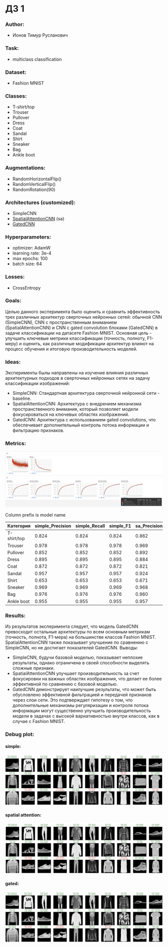 # ДЗ 1

### Author:
- Ионов Тимур Русланович

### Task:
- multiclass classification

### Dataset:
- Fashion MNIST

### Classes:
- T-shirt/top
- Trouser
- Pullover
- Dress
- Coat
- Sandal
- Shirt
- Sneaker
- Bag
- Ankle boot


### Augmentations:
- RandomHorizontalFlip() 
- RandomVerticalFlip()
- RandomRotation(90)

### Architectures (customized):
- SimpleCNN
- [SpatialAttentionCNN](https://arxiv.org/abs/1807.06521v2)  (sa)
- [GatedCNN](https://arxiv.org/abs/1612.08083v3)


### Hyperparameters: 
- optimizer: AdamW
- learning rate: 3e-4
- max epochs: 100
- batch size: 64

### Losses:
- CrossEntropy


### Goals:

Целью данного эксперимента было оценить и сравнить эффективность трех различных архитектур сверточных нейронных сетей: обычной CNN (SimpleCNN), CNN с пространственным вниманием (SpatialAttentionCNN) и CNN с gated convolution блоками (GatedCNN) в задаче классификации на датасете Fashion MNIST. Основная цель - улучшить ключевые метрики классификации (точность, полноту, F1-меру) и оценить, как различные модификации архитектур влияют на процесс обучения и итоговую производительность моделей.

### Ideas:

Эксперименты былы направлены на изучение влияния различных архитектурных подходов в сверточных нейронных сетях на задачу классификации изображений:
- SimpleCNN: Стандартная архитектура сверточной нейронной сети - baseline.
- SpatialAttentionCNN: Архитектура с внедрением механизма пространственного внимания, который позволяет модели фокусироваться на ключевых областях изображений.
- GatedCNN: Архитектура с использованием gated convolutions, что обеспечивает дополнительный контроль потока информации и фильтрацию признаков.

### Metrics:
![image](assets/tensorboard.jpg)

Column prefix is model name 

| Категория   | simple_Precision | simple_Recall | simple_F1 | sa_Precision | sa_Recall | sa_F1 | gated_Precision | gated_Recall | gated_F1 |
|-------------|------------------|---------------|-----------|--------------|-----------|-------|-----------------|--------------|----------|
| T-shirt/top | 0.824            | 0.824         | 0.824     | 0.862        | 0.862     | 0.862 | 0.865           | 0.865        | 0.865    |
| Trouser     | 0.978            | 0.978         | 0.978     | 0.969        | 0.969     | 0.969 | 0.979           | 0.979        | 0.979    |
| Pullover    | 0.852            | 0.852         | 0.852     | 0.892        | 0.892     | 0.892 | 0.842           | 0.842        | 0.842    |
| Dress       | 0.895            | 0.895         | 0.895     | 0.884        | 0.884     | 0.884 | 0.835           | 0.835        | 0.835    |
| Coat        | 0.872            | 0.872         | 0.872     | 0.821        | 0.821     | 0.821 | 0.921           | 0.921        | 0.921    |
| Sandal      | 0.957            | 0.957         | 0.957     | 0.924        | 0.924     | 0.924 | 0.955           | 0.955        | 0.955    |
| Shirt       | 0.653            | 0.653         | 0.653     | 0.671        | 0.671     | 0.671 | 0.656           | 0.656        | 0.656    |
| Sneaker     | 0.969            | 0.969         | 0.969     | 0.968        | 0.968     | 0.968 | 0.949           | 0.949        | 0.949    |
| Bag         | 0.976            | 0.976         | 0.976     | 0.960        | 0.960     | 0.960 | 0.960           | 0.960        | 0.960    |
| Ankle boot  | 0.955            | 0.955         | 0.955     | 0.957        | 0.957     | 0.957 | 0.966           | 0.966        | 0.966    |

### Results:

Из результатов эксперимента следует, что модель GatedCNN превосходит остальные архитектуры по всем основным метрикам (точность, полнота, F1-мера) на большинстве классов Fashion MNIST. SpatialAttentionCNN также показывает улучшение по сравнению с SimpleCNN, но не достигает показателей GatedCNN.
Выводы:

- SimpleCNN, будучи базовой моделью, показывает неплохие результаты, однако ограничена в своей способности выделять сложные признаки.
- SpatialAttentionCNN улучшает производительность за счет фокусировки на важных областях изображения, что делает ее более эффективной по сравнению с базовой моделью.
- GatedCNN демонстрирует наилучшие результаты, что может быть обусловлено эффективной фильтрацией и передачей признаков через слои сети. Это подтверждает гипотезу о том, что дополнительные механизмы регуляризации и контроля потока информации могут существенно улучшить производительность модели в задачах с высокой вариативностью внутри классов, как в случае с Fashion MNIST.


### Debug plot:
#### simple:
![image](assets/simple_pred.jpg)

#### spatial attention:
![image](assets/sa_pred.jpg)

#### gated:
![image](assets/gated_pred.jpg)
